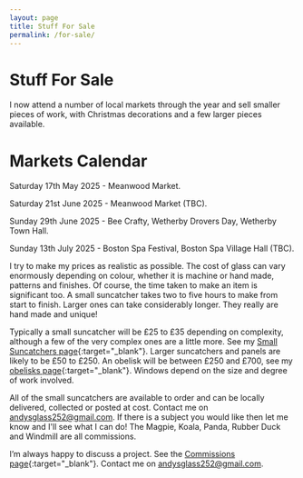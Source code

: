 ```yaml
---
layout: page
title: Stuff For Sale
permalink: /for-sale/
---
```


# Stuff For Sale

<!---{: .notice }
New shop under construction. Please check back soon.--->

I now attend a number of local markets through the year and sell smaller pieces of work, with Christmas decorations and a few larger pieces available.

# Markets Calendar

Saturday 17th May 2025 - Meanwood Market.

Saturday 21st June 2025 - Meanwood Market (TBC).

Sunday 29th June 2025 - Bee Crafty, Wetherby Drovers Day, Wetherby Town Hall.

Sunday 13th July 2025 - Boston Spa Festival, Boston Spa Village Hall (TBC).


I try to make my prices as realistic as possible. The cost of glass can vary enormously depending on colour, whether it is machine or hand made, patterns and finishes. Of course, the time taken to make an item is significant too. A small suncatcher takes two to five hours to make from start to finish. Larger ones can take considerably longer. They really are hand made and unique!

Typically a small suncatcher will be £25 to £35 depending on complexity, although a few of the very complex ones are a little more. See my [Small Suncatchers page](https://andy.merckel.uk/suncatchers/small.html){:target="_blank"}. Larger suncatchers and panels are likely to be £50 to £250. An obelisk will be between £250 and £700, see my [obelisks page](https://andy.merckel.uk/obelisks/){:target="_blank"}. Windows depend on the size and degree of work involved.

All of the small suncatchers are available to order and can be locally delivered, collected or posted at cost. Contact me on [andysglass252@gmail.com](mailto:andysglass252@gmail.com). If there is a subject you would like then let me know and I'll see what I can do! The Magpie, Koala, Panda, Rubber Duck and Windmill are all commissions.

I’m always happy to discuss a project. See the [Commissions page](https://andy.merckel.uk/commissions/){:target="_blank"}. Contact me on [andysglass252@gmail.com](mailto:andysglass252@gmail.com). 
